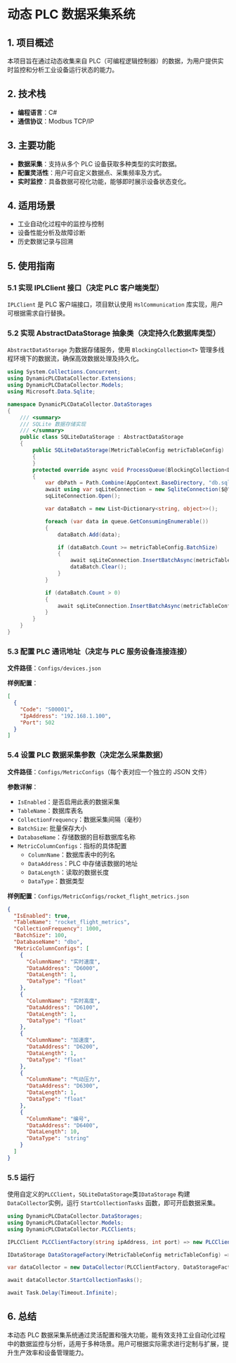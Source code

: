 # 动态 PLC 数据采集系统

## 1. 项目概述

本项目旨在通过动态收集来自 PLC（可编程逻辑控制器）的数据，为用户提供实时监控和分析工业设备运行状态的能力。

## 2. 技术栈

- **编程语言**：C#
- **通信协议**：Modbus TCP/IP

## 3. 主要功能

- **数据采集**：支持从多个 PLC 设备获取多种类型的实时数据。
- **配置灵活性**：用户可自定义数据点、采集频率及方式。
- **实时监控**：具备数据可视化功能，能够即时展示设备状态变化。

## 4. 适用场景

- 工业自动化过程中的监控与控制
- 设备性能分析及故障诊断
- 历史数据记录与回溯

## 5. 使用指南

### 5.1 实现 IPLClient 接口（决定 PLC 客户端类型）

`IPLClient` 是 PLC 客户端接口，项目默认使用 `HslCommunication` 库实现，用户可根据需求自行替换。

### 5.2 实现 AbstractDataStorage 抽象类（决定持久化数据库类型）

`AbstractDataStorage` 为数据存储服务，使用 `BlockingCollection<T>` 管理多线程环境下的数据流，确保高效数据处理及持久化。

```C#
using System.Collections.Concurrent;
using DynamicPLCDataCollector.Extensions;
using DynamicPLCDataCollector.Models;
using Microsoft.Data.Sqlite;

namespace DynamicPLCDataCollector.DataStorages
{
    /// <summary>
    /// SQLite 数据存储实现
    /// </summary>
    public class SQLiteDataStorage : AbstractDataStorage
    {
        public SQLiteDataStorage(MetricTableConfig metricTableConfig) : base(metricTableConfig)
        {
        }
        protected override async void ProcessQueue(BlockingCollection<Dictionary<string, object>> queue, MetricTableConfig metricTableConfig)
        {
            var dbPath = Path.Combine(AppContext.BaseDirectory, "db.sqlite");
            await using var sqLiteConnection = new SqliteConnection($@"Data Source={dbPath};");
            sqLiteConnection.Open();

            var dataBatch = new List<Dictionary<string, object>>();

            foreach (var data in queue.GetConsumingEnumerable())
            {
                dataBatch.Add(data);

                if (dataBatch.Count >= metricTableConfig.BatchSize)
                {
                    await sqLiteConnection.InsertBatchAsync(metricTableConfig.TableName, dataBatch);
                    dataBatch.Clear();
                }
            }

            if (dataBatch.Count > 0)
            {
                await sqLiteConnection.InsertBatchAsync(metricTableConfig.TableName, dataBatch);
            }
        }
    }
}
```

### 5.3 配置 PLC 通讯地址（决定与 PLC 服务设备连接连接）

**文件路径**：`Configs/devices.json`

**样例配置**：

```json
[
  {
    "Code": "S00001",
    "IpAddress": "192.168.1.100",
    "Port": 502
  }
]
```

### 5.4 设置 PLC 数据采集参数（决定怎么采集数据）

**文件路径**：`Configs/MetricConfigs`（每个表对应一个独立的 JSON 文件）

**参数详解**：

- `IsEnabled`：是否启用此表的数据采集
- `TableName`：数据库表名
- `CollectionFrequency`：数据采集间隔（毫秒）
- `BatchSize`: 批量保存大小
- `DatabaseName`：存储数据的目标数据库名称
- `MetricColumnConfigs`：指标的具体配置
  - `ColumnName`：数据库表中的列名
  - `DataAddress`：PLC 中存储该数据的地址
  - `DataLength`：读取的数据长度
  - `DataType`：数据类型

**样例配置**：`Configs/MetricConfigs/rocket_flight_metrics.json`

```json
{
  "IsEnabled": true,
  "TableName": "rocket_flight_metrics",
  "CollectionFrequency": 1000,
  "BatchSize": 100,
  "DatabaseName": "dbo",
  "MetricColumnConfigs": [
    {
      "ColumnName": "实时速度",
      "DataAddress": "D6000",
      "DataLength": 1,
      "DataType": "float"
    },
    {
      "ColumnName": "实时高度",
      "DataAddress": "D6100",
      "DataLength": 1,
      "DataType": "float"
    },
    {
      "ColumnName": "加速度",
      "DataAddress": "D6200",
      "DataLength": 1,
      "DataType": "float"
    },
    {
      "ColumnName": "气动压力",
      "DataAddress": "D6300",
      "DataLength": 1,
      "DataType": "float"
    },
    {
      "ColumnName": "编号",
      "DataAddress": "D6400",
      "DataLength": 10,
      "DataType": "string"
    }
  ]
}
```

### 5.5 运行
使用自定义的`PLCClient`，`SQLiteDataStorage`类`IDataStorage` 构建 `DataCollector`实例，运行 `StartCollectionTasks` 函数，即可开启数据采集。
```C#
using DynamicPLCDataCollector.DataStorages;
using DynamicPLCDataCollector.Models;
using DynamicPLCDataCollector.PLCClients;

IPLCClient PLCClientFactory(string ipAddress, int port) => new PLCClient(ipAddress, port);

IDataStorage DataStorageFactory(MetricTableConfig metricTableConfig) => new SQLiteDataStorage(metricTableConfig);

var dataCollector = new DataCollector(PLCClientFactory, DataStorageFactory);

await dataCollector.StartCollectionTasks();

await Task.Delay(Timeout.Infinite);

```

## 6. 总结

本动态 PLC 数据采集系统通过灵活配置和强大功能，能有效支持工业自动化过程中的数据监控与分析，适用于多种场景。用户可根据实际需求进行定制与扩展，提升生产效率和设备管理能力。